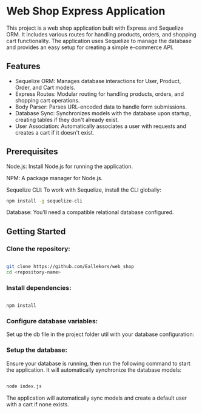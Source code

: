 # Web Shop Express Application
This project is a web shop application built with Express and Sequelize ORM. 
It includes various routes for handling products, orders, and shopping cart functionality. 
The application uses Sequelize to manage the database and provides an easy setup for creating a simple e-commerce API.

## Features

  * Sequelize ORM: Manages database interactions for User, Product, Order, and Cart models.
  * Express Routes: Modular routing for handling products, orders, and shopping cart operations.
  * Body Parser: Parses URL-encoded data to handle form submissions.
  * Database Sync: Synchronizes models with the database upon startup, creating tables if they don't already exist.
  * User Association: Automatically associates a user with requests and creates a cart if it doesn't exist.

## Prerequisites

  Node.js: Install Node.js for running the application.

  NPM: A package manager for Node.js.

  Sequelize CLI: To work with Sequelize, install the CLI globally:

  ```bash
npm install -g sequelize-cli
  ```

  Database: You’ll need a compatible relational database configured.

##  Getting Started

 ### Clone the repository:

  ```bash

git clone https://github.com/Eallekors/web_shop
cd <repository-name>
```
### Install dependencies:

```bash

npm install
```
### Configure database variables:

Set up the db file in the project folder util with your database configuration:


### Setup the database:

Ensure your database is running, then run the following command to start the application. It will automatically synchronize the database models:

```bash

node index.js
```
The application will automatically sync models and create a default user with a cart if none exists.
